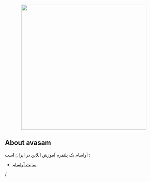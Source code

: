 <p align="center"><img src="https://img.freepik.com/free-photo/siam-tulip-curcuma-flower-thailand-white-background_62678-507.jpg?size=626&ext=jpg" width="400"></p>

## About avasam

آواسام یک پلتفرم آموزش آنلاین در ایران است :

- [سایت آواسام](https://avasam.ir).


/
